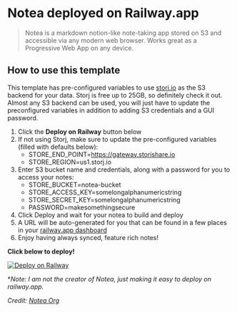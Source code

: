 # Notea deployed on Railway.app

> Notea is a markdown notion-like note-taking app stored on S3 and accessible via any modern web browser.
> Works great as a Progressive Web App on any device.

## How to use this template

This template has pre-configured variables to use [storj.io](https://storj.io) as the S3 backend for your data. Storj is free up to 25GB, so definitely check it out. Almost any S3 backend can be used, you will just have to update the preconfigured variables in addition to adding S3 credentials and a GUI password.

1. Click the **Deploy on Railway** button below
2. If not using Storj, make sure to update the pre-configured variables (filled with defaults below):
    - STORE_END_POINT=https://gateway.storjshare.io
    - STORE_REGION=us1.storj.io
3. Enter S3 bucket name and credentials, along with a password for you to access your notes:
    - STORE_BUCKET=notea-bucket
    - STORE_ACCESS_KEY=somelongalphanumericstring
    - STORE_SECRET_KEY=somelongalphanumericstring
    - PASSWORD=makesomethingsecure
4. Click Deploy and wait for your notea to build and deploy
5. A URL will be auto-generated for you that can be found in a few places in your [railway.app dashboard](https://railway.app/dashboard) 
6. Enjoy having always synced, feature rich notes!


**Click below to deploy!**

[![Deploy on Railway](https://railway.app/button.svg)](https://railway.app/template/RRpERQ?referralCode=_Fx4yk)

*_Note: I am not the creator of Notea, just making it easy to deploy on railway.app._

_Credit: [Notea Org](https://github.com/notea-org/notea)_
